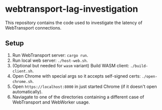 # webtransport-lag-investigation

This repository contains the code used to investigate the latency of WebTransport connections.

## Setup

1. Run WebTransport server: `cargo run`.
1. Run local web server: `./host-web.sh`.
1. (Optional but needed for `wasm` variant) Build WASM client: `./build-client.sh`.
1. Open Chrome with special args so it accepts self-signed certs: `./open-chrome.sh`.
1. Open `https://localhost:8000` in just started Chrome (if it doesn't open automatically).
1. Naviagate to one of the directories containing a different case of WebTransport and WebWorker usage.

